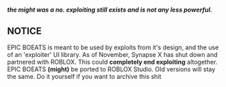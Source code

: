 ##### the might was a no. exploiting still exists and is not any less powerful.
## NOTICE
EPIC BOEATS is meant to be used by exploits from it's design, and the use of an 'exploiter' UI library.
As of November, Synapse X has shut down and partnered with ROBLOX. This could **completely end exploiting** altogether.
EPIC BOEATS **(might)** be ported to ROBLOX Studio. Old versions will stay the same. Do it yourself if you want to archive this shit
